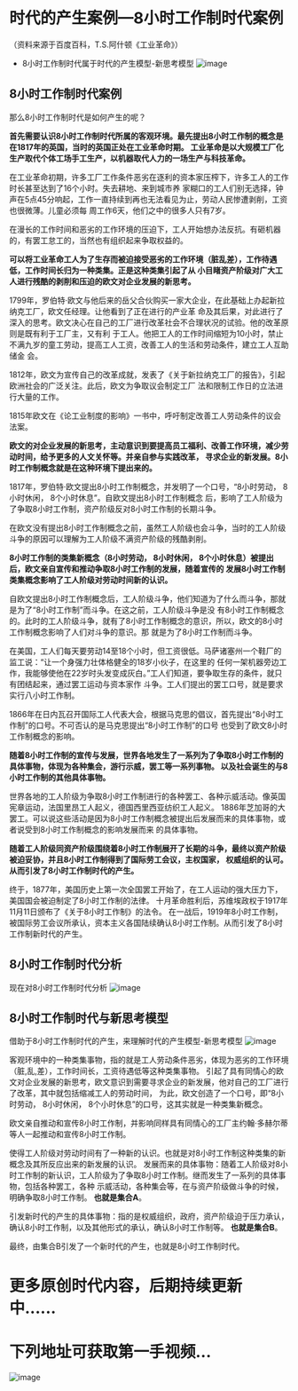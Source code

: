 # 时代的产生案例—8小时工作制时代案例
（资料来源于百度百科，T.S.阿什顿《工业革命》）
* 8小时工作制时代属于时代的产生模型-新思考模型
![image](https://user-images.githubusercontent.com/97092576/148644510-c25584c9-0f33-4e0b-bd4e-fa804dc6868d.png)

## 8小时工作制时代案例
那么8小时工作制时代是如何产生的呢？

**首先需要认识8小时工作制时代所属的客观环境。最先提出8小时工作制的概念是在1817年的英国，当时的英国正处在工业革命时期。
工业革命是以大规模工厂化生产取代个体工场手工生产，以机器取代人力的一场生产与科技革命。**

在工业革命初期，许多工厂工作条件恶劣在逐利的资本家压榨下，许多工人的工作时长甚至达到了16个小时。失去耕地、来到城市养
家糊口的工人们别无选择，钟声在5点45分响起，工作一直持续到再也无法看见为止，劳动人民惨遭剥削，工资也很微薄。儿童必须每
周工作6天，他们之中的很多人只有7岁。

在漫长的工作时间和恶劣的工作环境的压迫下，工人开始想办法反抗。有砸机器的，有罢工怠工的，当然也有组织起来争取权益的。

**可以将工业革命工人为了生存而被迫接受恶劣的工作环境（脏乱差），工作待遇低，工作时间长归为一种类集。正是这种类集引起了从
小目睹资产阶级对广大工人进行残酷的剥削和压迫的欧文对企业发展的新思考。**

1799年，罗伯特·欧文与他后来的岳父合伙购买一家大企业，在此基础上办起新拉纳克工厂，欧文任经理。让他看到了正在进行的产业革
命及其后果，对此进行了深入的思考。欧文决心在自己的工厂进行改革社会不合理状况的试验。他的改革原则是既有利于工厂主，又有利
于工人。他把工人的工作时间缩短为10小时，禁止不满九岁的童工劳动，提高工人工资，改善工人的生活和劳动条件，建立工人互助储金
会。

1812年，欧文为宣传自己的改革成就，发表了《关于新拉纳克工厂的报告》，引起欧洲社会的广泛关注。此后，欧文为争取议会制定工厂
法和限制工作日的立法进行大量的工作。

1815年欧文在《论工业制度的影响》一书中，呼吁制定改善工人劳动条件的议会法案。

**欧文的对企业发展的新思考，主动意识到要提高员工福利、改善工作环境，减少劳动时间，给予更多的人文关怀等。并亲自参与实践改革，
寻求企业的新发展。8小时工作制概念就是在这种环境下提出来的。**

1817年，罗伯特·欧文提出8小时工作制概念，并发明了一个口号，“8小时劳动， 8小时休闲， 8个小时休息”。自欧文提出8小时工作制概念
后，影响了工人阶级为了争取8小时工作制，资产阶级反对8小时工作制的长期斗争。

在欧文没有提出8小时工作制概念之前，虽然工人阶级也会斗争，当时的工人阶级斗争的原因可以理解为工人阶级不满资产阶级的残酷剥削。

**8小时工作制的类集新概念（8小时劳动， 8小时休闲， 8个小时休息）被提出后，欧文亲自宣传和推动争取8小时工作制的发展，随着宣传的
发展8小时工作制类集概念影响了工人阶级对劳动时间新的认识。**

自欧文提出8小时工作制概念后，工人阶级斗争，他们知道为了什么而斗争，那就是为了“8小时工作制”而斗争。在这之前，工人阶级斗争是没
有8小时工作制概念的。此时的工人阶级斗争，就有了8小时工作制概念的意识，所以，欧文的8小时工作制概念影响了人们对斗争的意识。那
就是为了8小时工作制而斗争。

在美国，工人们每天要劳动14至18个小时，但工资很低。马萨诸塞州一个鞋厂的监工说：“让一个身强力壮体格健全的18岁小伙子，在这里的
任何一架机器旁边工作，我能够使他在22岁时头发变成灰白。”工人们知道，要争取生存的条件，就只有团结起来，通过罢工运动与资本家作
斗争。工人们提出的罢工口号，就是要求实行八小时工作制。

1866年在日内瓦召开国际工人代表大会，根据马克思的倡议，首先提出“8小时工作制”的口号。不可否认的是马克思提出“8小时工作制”的口号
也受到了欧文8小时工作制概念的影响。

**随着8小时工作制的宣传与发展，世界各地发生了一系列为了争取8小时工作制的具体事物，体现为各种集会，游行示威，罢工等一系列事物。
以及社会诞生的与8小时工作制的其他具体事物。**

世界各地的工人阶级为争取8小时工作制进行的各种罢工、各种示威活动。像英国宪章运动，法国里昂工人起义，德国西里西亚纺织工人起义。
1886年芝加哥的大罢工。可以说这些活动是因为8小时工作制概念被提出后发展而来的具体事物，或者说受到8小时工作制概念的影响发展而来
的具体事物。

**随着工人阶级同资产阶级围绕着8小时工作制展开了长期的斗争，最终以资产阶级被迫妥协，并且8小时工作制得到了国际劳工会议，主权国家，
权威组织的认可。从而引发了8小时工作制时代的产生。**

终于，1877年，美国历史上第一次全国罢工开始了，在工人运动的强大压力下，美国国会被迫制定了8小时工作制的法律。
十月革命胜利后，苏维埃政权于1917年11月11日颁布了《关于8小时工作制》的法令。
在一战后，1919年8小时工作制，被国际劳工会议所承认，资本主义各国陆续确认8小时工作制。从而引发了8小时工作制新时代的产生。

## 8小时工作制时代分析
现在对8小时工作制时代分析
![image](https://user-images.githubusercontent.com/97092576/148644644-f9df7925-4a84-47ae-8237-2eac40c14316.png)


## 8小时工作制时代与新思考模型
借助于8小时工作制时代的产生，来理解时代的产生模型-新思考模型
![image](https://user-images.githubusercontent.com/97092576/148644525-bf7b272f-dec1-4c55-b83b-003f4ee8a635.png)


客观环境中的一种类集事物，指的就是工人劳动条件恶劣，体现为恶劣的工作环境（脏,乱,差），工作时间长，工资待遇低等这种类集事物。
引起了具有同情心的欧文对企业发展的新思考，欧文意识到需要寻求企业的新发展，他对自己的工厂进行了改革，其中就包括缩减工人的劳动时间，
为此，欧文创造了一个口号，即“8小时劳动， 8小时休闲， 8个小时休息”的口号，这其实就是一种类集新概念。

欧文亲自推动和宣传8小时工作制，并影响同样具有同情心的工厂主约翰·多赫尔蒂等人一起推动和宣传8小时工作制。

使得工人阶级对劳动时间有了一种新的认识。也就是对8小时工作制这种类集的新概念及其所反应出来的新发展的认识。
发展而来的具体事物：随着工人阶级对8小时工作制的新认识，工人阶级为了争取8小时工作制。继而发生了一系列的具体事物，包括各种罢工，各种
示威活动，各种集会等，在与资产阶级做斗争的时候，明确争取8小时工作制。
**也就是集合A**。

引发新时代的产生的具体事物：指的是权威组织，政府，资产阶级迫于压力承认，确认8小时工作制，以及其他形式的承认，确认8小时工作制等。
**也就是集合B**。

最终，由集合B引发了一个新时代的产生，也就是8小时工作制时代。

# 更多原创时代内容，后期持续更新中......
# 下列地址可获取第一手视频...
![image](https://user-images.githubusercontent.com/97092576/148050914-d001f9fa-f8c2-47f6-85ef-dfed2f63d691.png)

